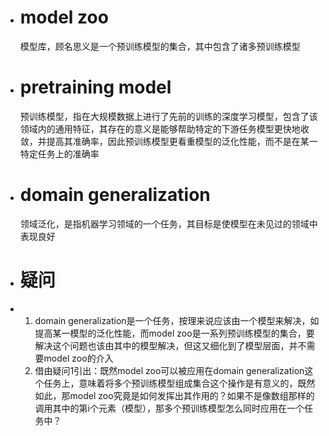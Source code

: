 - # model zoo
  模型库，顾名思义是一个预训练模型的集合，其中包含了诸多预训练模型
- # pretraining model
  
  预训练模型，指在大规模数据上进行了先前的训练的深度学习模型，包含了该领域内的通用特征，其存在的意义是能够帮助特定的下游任务模型更快地收敛，并提高其准确率，因此预训练模型更看重模型的泛化性能，而不是在某一特定任务上的准确率
- # domain generalization
  
  领域泛化，是指机器学习领域的一个任务，其目标是使模型在未见过的领域中表现良好
- # 疑问
- 1. domain generalization是一个任务，按理来说应该由一个模型来解决，如提高某一模型的泛化性能，而model zoo是一系列预训练模型的集合，要解决这个问题也该由其中的模型解决，但这又细化到了模型层面，并不需要model zoo的介入
  2. 借由疑问1引出：既然model zoo可以被应用在domain generalization这个任务上，意味着将多个预训练模型组成集合这个操作是有意义的，既然如此，那model zoo究竟是如何发挥出其作用的？如果不是像数组那样的调用其中的第i个元素（模型），那多个预训练模型怎么同时应用在一个任务中？